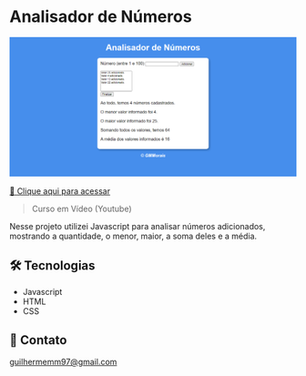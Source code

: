 # Analisador de Números

![Preview](.github/preview.png)

[🔗 Clique aqui para acessar](https://biogmmorais.github.io/AnalisadorDeNumeros/)

> Curso em Vídeo (Youtube)

Nesse projeto utilizei Javascript para analisar números adicionados, mostrando a quantidade, o menor, maior, a soma deles e a média.

## 🛠 Tecnologias
- Javascript
- HTML
- CSS

## 📨 Contato

guilhermemm97@gmail.com
